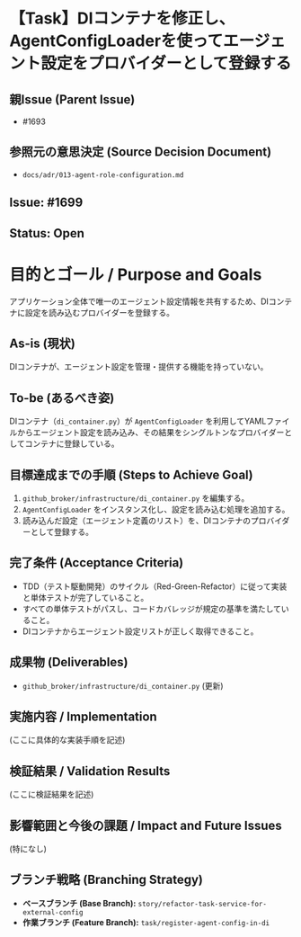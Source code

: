 # 【Task】DIコンテナを修正し、AgentConfigLoaderを使ってエージェント設定をプロバイダーとして登録する

## 親Issue (Parent Issue)
- #1693

## 参照元の意思決定 (Source Decision Document)
- `docs/adr/013-agent-role-configuration.md`

## Issue: #1699
## Status: Open

# 目的とゴール / Purpose and Goals
アプリケーション全体で唯一のエージェント設定情報を共有するため、DIコンテナに設定を読み込むプロバイダーを登録する。

## As-is (現状)
DIコンテナが、エージェント設定を管理・提供する機能を持っていない。

## To-be (あるべき姿)
DIコンテナ（`di_container.py`）が `AgentConfigLoader` を利用してYAMLファイルからエージェント設定を読み込み、その結果をシングルトンなプロバイダーとしてコンテナに登録している。

## 目標達成までの手順 (Steps to Achieve Goal)
1. `github_broker/infrastructure/di_container.py` を編集する。
2. `AgentConfigLoader` をインスタンス化し、設定を読み込む処理を追加する。
3. 読み込んだ設定（エージェント定義のリスト）を、DIコンテナのプロバイダーとして登録する。

## 完了条件 (Acceptance Criteria)
- TDD（テスト駆動開発）のサイクル（Red-Green-Refactor）に従って実装と単体テストが完了していること。
- すべての単体テストがパスし、コードカバレッジが規定の基準を満たしていること。
- DIコンテナからエージェント設定リストが正しく取得できること。

## 成果物 (Deliverables)
- `github_broker/infrastructure/di_container.py` (更新)

## 実施内容 / Implementation
(ここに具体的な実装手順を記述)

## 検証結果 / Validation Results
(ここに検証結果を記述)

## 影響範囲と今後の課題 / Impact and Future Issues
(特になし)

## ブランチ戦略 (Branching Strategy)
- **ベースブランチ (Base Branch):** `story/refactor-task-service-for-external-config`
- **作業ブランチ (Feature Branch):** `task/register-agent-config-in-di`